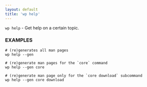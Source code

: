 ```yaml
---
layout: default
title: 'wp help'
---
```


`wp help` - Get help on a certain topic.

### EXAMPLES

	# (re)generates all man pages
	wp help --gen

	# (re)generate man pages for the `core` command
	wp help --gen core

	# (re)generate man page only for the `core download` subcommand
	wp help --gen core download


